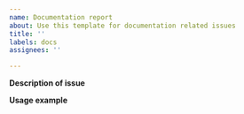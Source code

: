 ```yaml
---
name: Documentation report
about: Use this template for documentation related issues
title: ''
labels: docs
assignees: ''

---
```


<!-- Verify first that your issue is not already reported -->

<!-- Please only use this template for documentation related issues -->

<!-- If possible complete *all* sections as described -->

**Description of issue**

<!-- Give a clear description what needs changing, why should it be changed? How is it useful? -->

**Usage example**

<!-- Is there a usage example? -->
